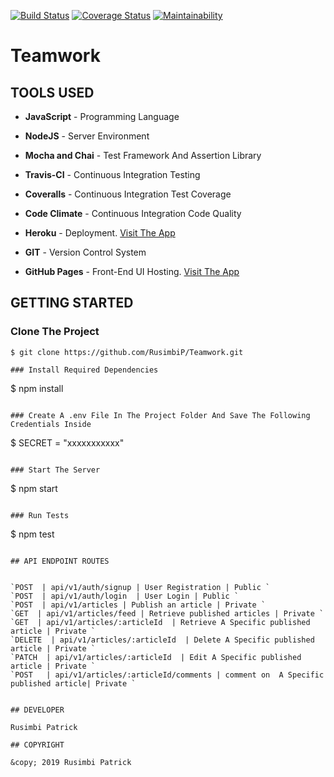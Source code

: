 [![Build Status](https://travis-ci.org/RusimbiP/Teamwork.svg?branch=develop)](https://travis-ci.org/RusimbiP/Teamwork)
[![Coverage Status](https://coveralls.io/repos/github/RusimbiP/Teamwork/badge.svg?branch=develop)](https://coveralls.io/github/RusimbiP/Teamwork?branch=develop)
[![Maintainability](https://api.codeclimate.com/v1/badges/e686f5d47b07d0b89953/maintainability)](https://codeclimate.com/github/RusimbiP/Teamwork/maintainability)
# Teamwork
## TOOLS USED


- **JavaScript** - Programming Language

- **NodeJS** - Server Environment

- **Mocha and Chai** - Test Framework And Assertion Library

- **Travis-CI** - Continuous Integration Testing

- **Coveralls** - Continuous Integration Test Coverage

- **Code Climate** - Continuous Integration Code Quality

- **Heroku** - Deployment. [Visit The App](https://tmwork.herokuapp.com/)

- **GIT** - Version Control System

- **GitHub Pages** - Front-End UI Hosting. [Visit The App](https://rusimbip.github.io/Teamwork/UI)

## GETTING STARTED

### Clone The Project

```
$ git clone https://github.com/RusimbiP/Teamwork.git

### Install Required Dependencies

```
$ npm install
```

### Create A .env File In The Project Folder And Save The Following Credentials Inside

```
$ SECRET = "xxxxxxxxxxx"
```

### Start The Server

```
$ npm start
```

### Run Tests

```
$ npm test
```

## API ENDPOINT ROUTES


`POST  | api/v1/auth/signup | User Registration | Public `
`POST  | api/v1/auth/login  | User Login | Public `
`POST  | api/v1/articles | Publish an article | Private `
`GET  | api/v1/articles/feed | Retrieve published articles | Private `
`GET  | api/v1/articles/:articleId  | Retrieve A Specific published article | Private `
`DELETE  | api/v1/articles/:articleId  | Delete A Specific published article | Private `
`PATCH  | api/v1/articles/:articleId  | Edit A Specific published article | Private `
`POST   | api/v1/articles/:articleId/comments | comment on  A Specific published article| Private `


## DEVELOPER

Rusimbi Patrick

## COPYRIGHT

&copy; 2019 Rusimbi Patrick
